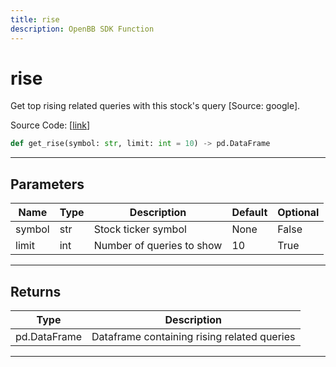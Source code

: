 ```yaml
---
title: rise
description: OpenBB SDK Function
---
```


# rise

Get top rising related queries with this stock's query [Source: google].

Source Code: [[link](https://github.com/OpenBB-finance/OpenBBTerminal/tree/main/openbb_terminal/common/behavioural_analysis/google_model.py#L106)]
```python
def get_rise(symbol: str, limit: int = 10) -> pd.DataFrame
```
---
## Parameters
| Name | Type | Description | Default | Optional |
| ---- | ---- | ----------- | ------- | -------- |
| symbol | str | Stock ticker symbol | None | False |
| limit | int | Number of queries to show | 10 | True |

---
## Returns
| Type | Description |
| ---- | ----------- |
| pd.DataFrame | Dataframe containing rising related queries |
---
